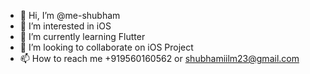 - 👋 Hi, I’m @me-shubham
- 👀 I’m interested in iOS
- 🌱 I’m currently learning Flutter
- 💞️ I’m looking to collaborate on iOS Project
- 📫 How to reach me +919560160562 or shubhamiilm23@gmail.com

<!---
me-shubham/me-shubham is a ✨ special ✨ repository because its `README.md` (this file) appears on your GitHub profile.
You can click the Preview link to take a look at your changes.
--->
